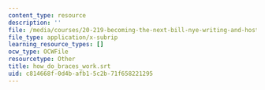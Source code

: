 ```yaml
---
content_type: resource
description: ''
file: /media/courses/20-219-becoming-the-next-bill-nye-writing-and-hosting-the-educational-show-january-iap-2015/c814668f0d4bafb15c2b71f658221295_how_do_braces_work.srt
file_type: application/x-subrip
learning_resource_types: []
ocw_type: OCWFile
resourcetype: Other
title: how_do_braces_work.srt
uid: c814668f-0d4b-afb1-5c2b-71f658221295
---
```

